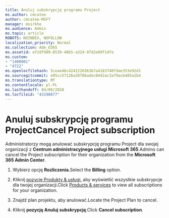 ```yaml
---
title: Anuluj subskrypcję programu Project
ms.author: cmcatee
author: cmcatee-MSFT
manager: mnirkhe
ms.audience: Admin
ms.topic: article
ROBOTS: NOINDEX, NOFOLLOW
localization_priority: Normal
ms.collection: Adm_O365
ms.assetid: ef2df989-8539-48b5-a324-97d2e09f14fe
ms.custom:
- "1400001"
- "4722"
ms.openlocfilehash: 5ceae46c424222636367a4183740fdae353e92d1
ms.sourcegitcommit: e95cc57126a28766adec8442ac3a79acb485a1b4
ms.translationtype: MT
ms.contentlocale: pl-PL
ms.lasthandoff: 04/09/2020
ms.locfileid: "43198877"
---
```

# <a name="cancel-project-subscription"></a><span data-ttu-id="2c20b-102">Anuluj subskrypcję programu Project</span><span class="sxs-lookup"><span data-stu-id="2c20b-102">Cancel Project subscription</span></span>

<span data-ttu-id="2c20b-103">Administratorzy mogą anulować subskrypcję programu Project dla swojej organizacji z **Centrum administracyjnego usługi Microsoft 365**.</span><span class="sxs-lookup"><span data-stu-id="2c20b-103">Admins can cancel the Project subscription for their organization from the **Microsoft 365 Admin Center**.</span></span> 

1. <span data-ttu-id="2c20b-104">Wybierz opcję **Rozliczenia.**</span><span class="sxs-lookup"><span data-stu-id="2c20b-104">Select the **Billing** option.</span></span>

2. <span data-ttu-id="2c20b-105">Kliknij [pozycję Produkty & usługi,](https://admin.microsoft.com/AdminPortal/Home?adminportal=1&msCV=%2BbOQtMNsz0ei8f5z.0.36#/subscriptions) aby wyświetlić wszystkie subskrypcje dla twojej organizacji.</span><span class="sxs-lookup"><span data-stu-id="2c20b-105">Click [Products & services](https://admin.microsoft.com/AdminPortal/Home?adminportal=1&msCV=%2BbOQtMNsz0ei8f5z.0.36#/subscriptions) to view all subscriptions for your organization.</span></span>

3. <span data-ttu-id="2c20b-106">Znajdź plan projektu, aby anulować.</span><span class="sxs-lookup"><span data-stu-id="2c20b-106">Locate the Project Plan to cancel.</span></span>

4. <span data-ttu-id="2c20b-107">Kliknij **pozycję Anuluj subskrypcję**.</span><span class="sxs-lookup"><span data-stu-id="2c20b-107">Click **Cancel subscription**.</span></span>
